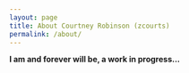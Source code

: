```yaml
---
layout: page
title: About Courtney Robinson (zcourts)
permalink: /about/
---
```


__I am and forever will be, a work in progress...__

